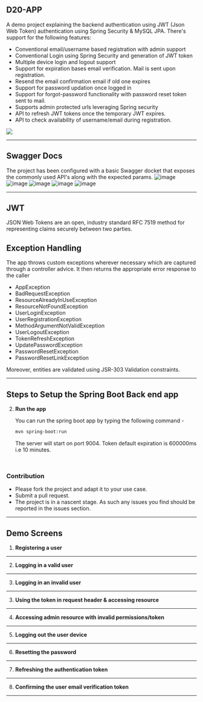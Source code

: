 ## D20-APP ##

A demo project explaining the backend authentication using JWT (Json Web Token) authentication using Spring Security &amp; MySQL JPA.
There's support for the following features:

* Conventional email/username based registration with admin support
* Conventional Login using Spring Security and generation of JWT token
* Multiple device login and logout support
* Support for expiration bases email verification. Mail is sent upon registration. 
* Resend the email confirmation email if old one expires
* Support for password updation once logged in
* Support for forgot-password functionality with password reset token sent to mail.
* Supports admin protected urls leveraging Spring security
* API to refresh JWT tokens once the temporary JWT expires. 
* API to check availability of username/email during registration.

![](https://cdn-images-1.medium.com/max/1334/1*7T41R0dSLEzssIXPHpvimQ.png)

---

## Swagger Docs ##
The project has been configured with a basic Swagger docket that exposes the commonly used API's along with the expected params.
![image](https://user-images.githubusercontent.com/28639434/69038898-97518500-09c9-11ea-962e-099364fc6975.png)
![image](https://user-images.githubusercontent.com/28639434/69038875-843eb500-09c9-11ea-9679-c0458295f0d7.png)
![image](https://user-images.githubusercontent.com/28639434/69038884-8b65c300-09c9-11ea-9392-9d5a62f05871.png)
![image](https://user-images.githubusercontent.com/28639434/69038911-9e789300-09c9-11ea-887e-ec8300349257.png)
![image](https://user-images.githubusercontent.com/28639434/69038903-991b4880-09c9-11ea-85ab-9e2e1177e08d.png)

---

## JWT ##
JSON Web Tokens are an open, industry standard RFC 7519 method for representing claims securely between two parties.


## Exception Handling ##
The app throws custom exceptions wherever necessary which are captured through a controller advice. It then returns the appropriate error response to the caller
* AppException
* BadRequestException
* ResourceAlreadyInUseException
* ResourceNotFoundException
* UserLoginException
* UserRegistrationException
* MethodArgumentNotValidException
* UserLogoutException
* TokenRefreshException
* UpdatePasswordException
* PasswordResetException
* PasswordResetLinkException

Moreover, entities are validated using JSR-303 Validation constraints. 

---

## Steps to Setup the Spring Boot Back end app
2. **Run the app**

	You can run the spring boot app by typing the following command -

	```bash
	mvn spring-boot:run
	```

	The server will start on port 9004. Token default expiration is 600000ms i.e 10 minutes.
	```
  
### Contribution ###
* Please fork the project and adapt it to your use case.
* Submit a pull request.
* The project is in a nascent stage. As such any issues you find should be reported in the issues section.

---
## Demo Screens ##

1. **Registering a user**
---



2. **Logging in a valid user**
---


3. **Logging in an invalid user**
---


3. **Using the token in request header & accessing resource**
---


4. **Accessing admin resource with invalid permissions/token**
---


5. **Logging out the user device**
---


6. **Resetting the password**
---


7. **Refreshing the authentication token**
---


8. **Confirming the user email verification token**
---


